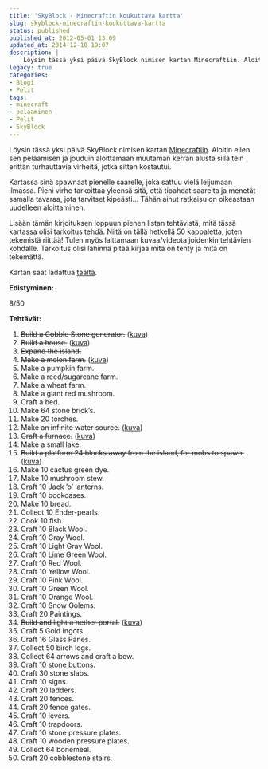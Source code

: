 ```yaml
---
title: 'SkyBlock - Minecraftin koukuttava kartta'
slug: skyblock-minecraftin-koukuttava-kartta
status: published
published_at: 2012-05-01 13:09
updated_at: 2014-12-10 19:07
description: |
    Löysin tässä yksi päivä SkyBlock nimisen kartan Minecraftiin. Aloitin eilen sen pelaamisen ja jouduin aloittamaan muutaman kerran alusta sillä tein erittän turhauttavia virheitä, jotka sitten kostautui. Kartassa sinä spawnaat pienelle saarelle, joka sattuu vielä leijumaan ilmassa. Pieni virhe tarkoittaa yleensä sitä, että tipahdat saarelta ja menetät samalla tavaraa, jota tarvitset kipeästi… Tähän ainut ratkaisu on… Jatka lukemista SkyBlock – Minecraftin koukuttava kartta
legacy: true
categories:
- Blogi
- Pelit
tags:
- minecraft
- pelaaminen
- Pelit
- SkyBlock
---
```


<p>Löysin tässä yksi päivä SkyBlock nimisen kartan <a title="Minecraft" href="https://markokaartinen.net/minecraft/" target="_blank">Minecraftiin</a>. Aloitin eilen sen pelaamisen ja jouduin aloittamaan muutaman kerran alusta sillä tein erittän turhauttavia virheitä, jotka sitten kostautui.</p>
<p>Kartassa sinä spawnaat pienelle saarelle, joka sattuu vielä leijumaan ilmassa. Pieni virhe tarkoittaa yleensä sitä, että tipahdat saarelta ja menetät samalla tavaraa, jota tarvitset kipeästi&#8230; Tähän ainut ratkaisu on oikeastaan uudelleen aloittaminen.</p>
<p>Lisään tämän kirjoituksen loppuun pienen listan tehtävistä, mitä tässä kartassa olisi tarkoitus tehdä. Niitä on tällä hetkellä 50 kappaletta, joten tekemistä riittää! Tulen myös laittamaan kuvaa/videota joidenkin tehtävien kohdalle. Tarkoitus olisi lähinnä pitää kirjaa mitä on tehty ja mitä on tekemättä.</p>
<p>Kartan saat ladattua <a href="http://www.minecraftforum.net/topic/600254-surv-skyblock/" target="_blank">täältä</a>.</p>
<p><!--more--></p>
<p><strong>Edistyminen:</strong></p>
<div class="progress progress-striped active">
<div class="bar" style="width: 16%;">8/50</div>
</div>
<p><strong>Tehtävät:</strong></p>
<ol>
<li><del datetime="2012-05-01T10:50:49+00:00">Build a Cobble Stone generator.</del> (<a href="https://cdn.markokaartinen.net/uploads/2012/05/generator.png">kuva</a>)</li>
<li><del datetime="2012-05-01T14:38:11+00:00">Build a house.</del> (<a href="https://cdn.markokaartinen.net/uploads/2012/05/house.png">kuva</a>)</li>
<li><del datetime="2012-05-01T14:38:11+00:00">Expand the island.</del></li>
<li><del datetime="2012-05-01T14:38:11+00:00">Make a melon farm.</del> (<a href="https://cdn.markokaartinen.net/uploads/2012/05/melon.png">kuva</a>)</li>
<li>Make a pumpkin farm.</li>
<li>Make a reed/sugarcane farm.</li>
<li>Make a wheat farm.</li>
<li>Make a giant red mushroom.</li>
<li>Craft a bed.</li>
<li>Make 64 stone brick&#8217;s.</li>
<li>Make 20 torches.</li>
<li><del datetime="2012-05-01T14:38:11+00:00">Make an infinite water source.</del> (<a href="https://cdn.markokaartinen.net/uploads/2012/05/water.png">kuva</a>)</li>
<li><del datetime="2012-05-01T10:50:49+00:00">Craft a furnace.</del> (<a href="https://cdn.markokaartinen.net/uploads/2012/05/furnace.png">kuva</a>)</li>
<li>Make a small lake.</li>
<li><del datetime="2012-05-01T14:38:11+00:00">Build a platform 24 blocks away from the island, for mobs to spawn.</del> (<a href="https://cdn.markokaartinen.net/uploads/2012/05/mobspawn.png">kuva</a>)</li>
<li>Make 10 cactus green dye.</li>
<li>Make 10 mushroom stew.</li>
<li>Craft 10 Jack &#8217;o&#8217; lanterns.</li>
<li>Craft 10 bookcases.</li>
<li>Make 10 bread.</li>
<li>Collect 10 Ender-pearls.</li>
<li>Cook 10 fish.</li>
<li>Craft 10 Black Wool.</li>
<li>Craft 10 Gray Wool.</li>
<li>Craft 10 Light Gray Wool.</li>
<li>Craft 10 Lime Green Wool.</li>
<li>Craft 10 Red Wool.</li>
<li>Craft 10 Yellow Wool.</li>
<li>Craft 10 Pink Wool.</li>
<li>Craft 10 Green Wool.</li>
<li>Craft 10 Orange Wool.</li>
<li>Craft 10 Snow Golems.</li>
<li>Craft 20 Paintings.</li>
<li><del datetime="2012-05-01T12:17:51+00:00">Build and light a nether portal.</del> (<a href="https://cdn.markokaartinen.net/uploads/2012/05/nether.png">kuva</a>)</li>
<li>Craft 5 Gold Ingots.</li>
<li>Craft 16 Glass Panes.</li>
<li>Collect 50 birch logs.</li>
<li>Collect 64 arrows and craft a bow.</li>
<li>Craft 10 stone buttons.</li>
<li>Craft 30 stone slabs.</li>
<li>Craft 10 signs.</li>
<li>Craft 20 ladders.</li>
<li>Craft 20 fences.</li>
<li>Craft 20 fence gates.</li>
<li>Craft 10 levers.</li>
<li>Craft 10 trapdoors.</li>
<li>Craft 10 stone pressure plates.</li>
<li>Craft 10 wooden pressure plates.</li>
<li>Collect 64 bonemeal.</li>
<li>Craft 20 cobblestone stairs.</li>
</ol>